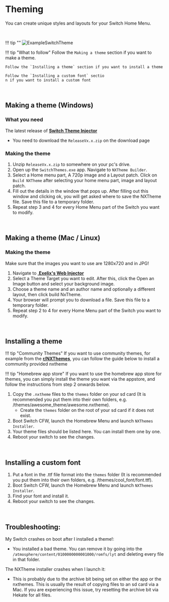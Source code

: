 # Theming

You can create unique styles and layouts for your Switch Home Menu.

&nbsp;

!!! tip ""
	![ExampleSwitchTheme](../extras/img/switch_theming.jpg)

!!! tip "What to follow"
	Follow the `Making a theme` section if you want to make a theme.

	Follow the `Installing a theme` section if you want to install a theme

	Follow the `Installing a custom font` sectio
	n if you want to install a custom font

&nbsp;

## Making a theme (Windows)

### What you need

The latest release of <a href="https://github.com/exelix11/SwitchThemeInjector/releases" target="_blank">**Switch Theme Injector**</a>

- You need to download the `ReleaseVx.x.zip` on the download page

### Making the theme

1. Unzip `ReleaseVx.x.zip` to somewhere on your pc's drive.
2. Open up the `SwitchThemes.exe` app. Navigate to `NXTheme Builder`.
3. Select a Home menu part, A 720p image and a Layout patch. Click on `Build NXTheme` after selecting your home menu part, image and layout patch.
4. Fill out the details in the window that pops up. After filling out this window and clicking ok, you will get asked where to save the NXTheme file. Save this file to a temporary folder.
5. Repeat step 3 and 4 for every Home Menu part of the Switch you want to modify.

&nbsp;

## Making a theme (Mac / Linux)

### Making the theme

Make sure that the images you want to use are 1280x720 and in JPG!

1. Navigate to <a href="https://exelix11.github.io/SwitchThemeInjector/v2/" target="_blank">.**Exelix's Web Injector**</a>
2. Select a Theme Target you want to edit. After this, click the Open an Image button and select your background image.
3. Choose a theme name and an author name and optionally a different layout, then click build NxTheme.
4. Your browser will prompt you to download a file. Save this file to a temporary folder.
5. Repeat step 2 to 4 for every Home Menu part of the Switch you want to modify.
	
&nbsp;

## Installing a theme

!!! tip "Community Themes"
	If you want to use community themes, for example from the <a href="https://www.reddit.com/r/NXThemes/" target="_blank">**r/NXThemes**</a>, you can follow the guide below to install a community provided nxtheme

!!! tip "Homebrew app store"
	If you want to use the homebrew app store for themes, you can simply install the theme you want via the appstore, and follow the instructions from step 2 onwards below.

1. Copy the `.nxtheme` files to the `themes` folder on your sd card (It is recommended you put them into their own folders, e.g. /themes/awesome_theme/awesome.nxtheme).
	- Create the `themes` folder on the root of your sd card if it does not exist.
&nbsp;
2. Boot Switch CFW, launch the Homebrew Menu and launch `NXThemes Installer`.
3. Your theme files should be listed here. You can install them one by one.
4. Reboot your switch to see the changes.

&nbsp;

## Installing a custom font

1. Put a font in the .ttf file format into the `themes` folder (It is recommended you put them into their own folders, e.g. /themes/cool_font/font.ttf).
2. Boot Switch CFW, launch the Homebrew Menu and launch `NXThemes Installer`.
3. Find your font and install it.
4. Reboot your switch to see the changes.


&nbsp;

## Troubleshooting:
My Switch crashes on boot after I installed a theme!:

- You installed a bad theme. You can remove it by going into the `/atmosphere/content/0100000000001000/romfs/lyt` and deleting every file in that folder.

The NXTheme installer crashes when I launch it:

- This is probably due to the archive bit being set on either the app or the nxthemes. This is usually the result of copying files to an sd card via a Mac. If you are experiencing this issue, try resetting the archive bit via Hekate for all files.
